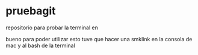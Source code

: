 # pruebagit
repositorio para probar la terminal en 

bueno para poder utilizar esto tuve que hacer una smklink en la consola de mac y al bash de la terminal
